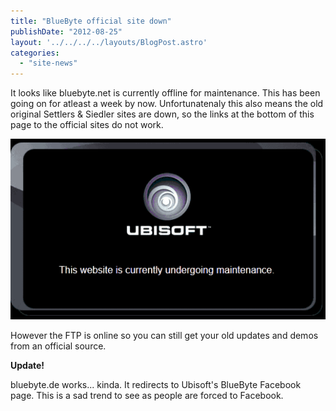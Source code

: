 ```yaml
---
title: "BlueByte official site down"
publishDate: "2012-08-25"
layout: '../../../../layouts/BlogPost.astro'
categories: 
  - "site-news"
---
```


It looks like bluebyte.net is currently offline for maintenance. This has been going on for atleast a week by now. Unfortunatenaly this also means the old original Settlers & Siedler sites are down, so the links at the bottom of this page to the official sites do not work.

![](images/ubisoft_maintenance.png "BlueByte.net Ubisoft maintenance")

However the FTP is online so you can still get your old updates and demos from an official source.

**Update!**

bluebyte.de works... kinda. It redirects to Ubisoft's BlueByte Facebook page. This is a sad trend to see as people are forced to Facebook.
